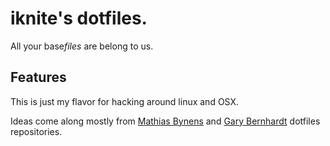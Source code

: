 # iknite's dotfiles.

All your base*files* are belong to us.

## Features

This is just my flavor for hacking around linux and OSX.

Ideas come along mostly from [Mathias Bynens](https://github.com/mathiasbynens/dotfiles) and
[Gary Bernhardt](https://github.com/garybernhardt/dotfiles) dotfiles repositories. 

